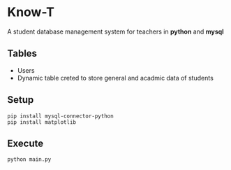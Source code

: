 # Know-T
A student database management system for teachers in **python** and **mysql**


## Tables 
- Users
- Dynamic table creted to store general and acadmic data of students

## Setup
```
pip install mysql-connector-python
pip install matplotlib
```
## Execute
```
python main.py
```


